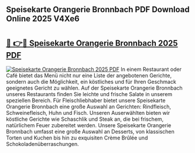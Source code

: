 ## Speisekarte Orangerie Bronnbach PDF Download Online 2025 V4Xe6

# <h2><a href="http://gccdrq2.nevu.top/?p=Speisekarte+Orangerie+Bronnbach">🔗 👉🔴 Speisekarte Orangerie Bronnbach 2025 PDF</a></h2>

[![Speisekarte Orangerie Bronnbach 2025 PDF](https://i.imgur.com/dBaPXMq.png)](http://gccdrq2.nevu.top/?p=Speisekarte+Orangerie+Bronnbach)
In einem Restaurant oder Café bietet das Menü nicht nur eine Liste der angebotenen Gerichte, sondern auch die Möglichkeit, ein köstliches und für Ihren Geschmack geeignetes Gericht zu wählen. Auf der Speisekarte Orangerie Bronnbach unseres Restaurants finden Sie leichte und frische Salate in unserem speziellen Bereich. Für Fleischliebhaber bietet unsere Speisekarte Orangerie Bronnbach eine große Auswahl an Gerichten: Rindfleisch, Schweinefleisch, Huhn und Fisch. Unseren Auserwählten bieten wir köstliche Gerichte wie Schaschlik und Steak an, die bei frischem, natürlichem Feuer zubereitet werden. Unsere Speisekarte Orangerie Bronnbach umfasst eine große Auswahl an Desserts, von klassischen Torten und Kuchen bis hin zu exquisiten Crème Brûlée und Schokoladenüberraschungen.
